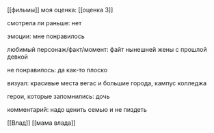 [[фильмы]]
моя оценка: [[оценка 3]]

смотрела ли раньше:  нет

эмоции: мне понравилось 

любимый персонаж/факт/момент: файт нынешней жены с прошлой девкой

не понравилось: да как-то плоско

визуал: красивые места вегас и большие города, кампус колледжа

герои, которые запомнились: дочь

комментарий: надо ценить семью и не пиздеть

[[Влад]]
[[мама влада]]